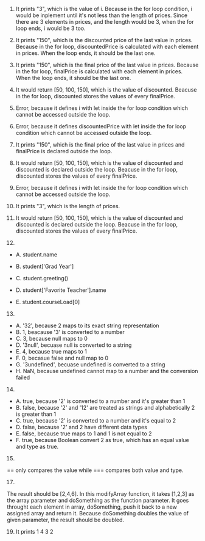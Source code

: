 1. It prints "3", which is the value of i. Because in the for loop condition, i would be inplement until it's not less than the length of prices. Since there are 3 elements in prices, and the length would be 3, when the for loop ends, i would be 3 too.
2. It prints "150", which is the discounted price of the last value in prices. Because in the for loop, discountedPrice is calculated with each element in prices. When the loop ends, it should be the last one.
3. It prints "150", which is the final price of the last value in prices. Because in the for loop, finalPrice is calculated with each element in prices. When the loop ends, it should be the last one.
4. It would return [50, 100, 150], which is the value of discounted. Beacuse in the for loop, discounted stores the values of every finalPrice.
5. Error, because it defines i with let inside the for loop condition which cannot be accessed outside the loop.
6. Error, because it defines discountedPrice with let inside the for loop condition which cannot be accessed outside the loop.
7. It prints "150", which is the final price of the last value in prices and finalPrice is declared outside the loop.
8. It would return [50, 100, 150], which is the value of discounted and discounted is declared outside the loop. Beacuse in the for loop, discounted stores the values of every finalPrice.
9.  Error, because it defines i with let inside the for loop condition which cannot be accessed outside the loop.
10.  It prints "3", which is the length of prices.
11.  It would return [50, 100, 150], which is the value of discounted and discounted is declared outside the loop. Beacuse in the for loop, discounted stores the values of every finalPrice.

12.
  - A. student.name

  - B. student['Grad Year']

  - C. student.greeting()

  - D. student['Favorite Teacher'].name

  - E. student.courseLoad[0]
 
 13.
  - A. '32', because 2 maps to its exact string representation
  - B. 1, beacause '3' is converted to a number
  - C. 3, because null maps to 0
  - D. '3null', becuase null is converted to a string
  - E. 4, because true maps to 1
  - F. 0, becasue false and null map to 0
  - G. '3undefined', becuase undefined is converted to a string
  - H. NaN, because undefined cannot map to a number and the conversion failed
  
 14.
  - A. true, because '2' is converted to a number and it's greater than 1
  - B. false, because '2' and '12' are treated as strings and alphabetically 2 is greater than 1
  - C. true, because '2' is converted to a number and it's equal to 2
  - D. false, because '2' and 2 have different data types
  - E. false, because true maps to 1 and 1 is not equal to 2
  - F. true, because Boolean convert 2 as true, which has an equal value and type as true.
 
 15.
 == only compares the value while === compares both value and type.
 
 
 17.
 The result should be [2,4,6]. 
 In this modifyArray function, it takes [1,2,3] as the array parameter and doSomething as the function parameter. It goes throught each element in array, doSomething, push it back to a new assigned array and return it. Because doSomething doubles the value of given parameter, the result should be doubled.
 
 19. It prints 1 4 3 2
